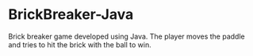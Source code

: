 # BrickBreaker-Java
Brick breaker game developed using Java. The player moves the paddle and tries to hit the brick with the ball to win.
